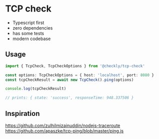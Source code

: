 # TCP check

- Typescript first
- zero dependencies
- has some tests
- modern codebase

## Usage

```ts
import { TcpCheck, TcpCheckOptions } from '@checkly/tcp-check'

const options: TcpCheckOptions = { host: 'localhost', port: 8080 }
const tcpCheckResult = await new TcpCheck().ping(options)

console.log(tcpCheckResult)

// prints: { state: 'success', responseTime: 948.337506 }
```

## Inspiration

https://github.com/zulhilmizainuddin/nodejs-traceroute
https://github.com/apaszke/tcp-ping/blob/master/ping.js
